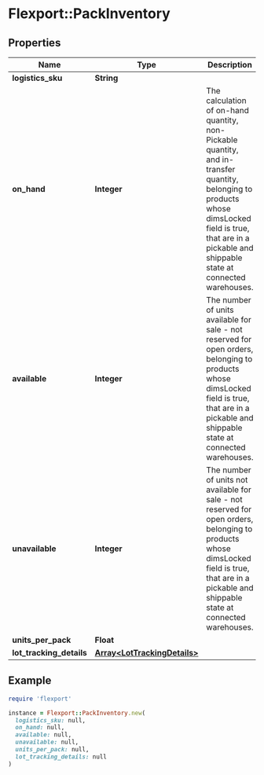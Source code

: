 # Flexport::PackInventory

## Properties

| Name | Type | Description | Notes |
| ---- | ---- | ----------- | ----- |
| **logistics_sku** | **String** |  |  |
| **on_hand** | **Integer** | The calculation of on-hand quantity, non-Pickable quantity, and in-transfer quantity, belonging to products whose dimsLocked field is true, that are in a pickable and shippable state at connected warehouses. |  |
| **available** | **Integer** | The number of units available for sale - not reserved for open orders, belonging to products whose dimsLocked field is true, that are in a pickable and shippable state at connected warehouses. |  |
| **unavailable** | **Integer** | The number of units not available for sale - not reserved for open orders, belonging to products whose dimsLocked field is true, that are in a pickable and shippable state at connected warehouses. |  |
| **units_per_pack** | **Float** |  | [optional] |
| **lot_tracking_details** | [**Array&lt;LotTrackingDetails&gt;**](LotTrackingDetails.md) |  | [optional] |

## Example

```ruby
require 'flexport'

instance = Flexport::PackInventory.new(
  logistics_sku: null,
  on_hand: null,
  available: null,
  unavailable: null,
  units_per_pack: null,
  lot_tracking_details: null
)
```

